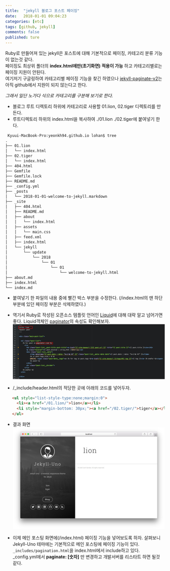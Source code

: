 ```yaml
---
title:  "jekyll 블로그 포스트 페이징"
date:   2018-01-01 09:04:23
categories: [etc]
tags: [github, jekyll]
comments: false
published: ture
---
```


 Ruby로 만들어져 있는 jekyll은 포스트에 대해 기본적으로 페이징, 카테고리 분류 기능이 없는것 같다.  
 페이징도 최상위 폴더의 __index.html에만(초기화면) 적용이 가능__ 하고 카테고리별로는 페이징 지원이 안된다.  
 여기저기 구글링하여 카테고리별 페이징 기능을 찾긴 하였으나 [jekyll-paginate-v2](https://pengpengto.gitlab.io/blog/tech/2017/06/08/jekyll-category_pagination.html)는 아직 github에서  지원이 되지 않는다고 한다. 

 *그래서 일단 노가다 식으로 카테고리를 구분해 보기로 한다.*

 + 블로그 루트 디렉토리 하위에 카테고리로 사용할 01.lion, 02.tiger 디렉토리를 만든다.
 + 루트디렉토리 하위의 index.html을 복사하여 ./01.lion ./02.tiger에 붙여넣기 한다.
```
 Kyuui-MacBook-Pro:yeonkh94.github.io lohan$ tree
.
├── 01.lion
│   └── index.html
├── 02.tiger
│   └── index.html
├── 404.html
├── Gemfile
├── Gemfile.lock
├── README.md
├── _config.yml
├── _posts
│   └── 2018-01-01-welcome-to-jekyll.markdown
├── _site
│   ├── 404.html
│   ├── README.md
│   ├── about
│   │   └── index.html
│   ├── assets
│   │   └── main.css
│   ├── feed.xml
│   ├── index.html
│   └── jekyll
│       └── update
│           └── 2018
│               └── 01
│                   └── 01
│                       └── welcome-to-jekyll.html
├── about.md
├── index.html
└── index.md
```

 + 붙여넣기 한 파일의 내용 중에 빨간 박스 부분을 수정한다. (/index.html의 맨 하단부분에 있던 페이징 부분은 삭제하였다.)
 + 역기서 Ruby로 작성된 오픈소스 템플릿 언어인 [Liquid](http://sungkukpark.github.io/translation/2016/03/20/liquid-tutorial-01-introduction.html)에 대해 대략 알고 넘어가면 좋다. Liquid객체인 [paginator](https://jekyllrb-ko.github.io/docs/pagination/)의 속성도 확인해보자.
 ![Alt text](/images/20180103/01.jpg)

 + /_include/header.html의 적당한 곳에 아래의 코드를 넣어두자.
 ``` html
    <ul style="list-style-type:none;margin:0">
      <li><a href="/01.lion/">lion</a></li>
      <li style="margin-bottom: 30px;"><a href="/02.tiger/">tiger</a></li>
    </ul>
 ```

+ 결과 화면 
![Alt text](/images/20180103/02.jpg)

+ 이제 메인 포스팅 화면에(/index.html) 페이징 기능을 넣어보도록 하자. 살펴보니 Jekyll-Uno 테마에는 기본적으로 메인 포스팅에 페이징 기능이 있다. `_includes/pagination.html`을 index.html에서 include하고 있다. 
_config.yml에서 __paginate: [숫자]__ 만 변경하고 개발서버를 리스타트 하면 될것 같다.


